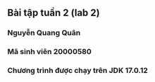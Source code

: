 ## Bài tập tuần 2 (lab 2)
### Nguyễn Quang Quân
### Mã sinh viên 20000580
### Chương trình được chạy trên JDK 17.0.12